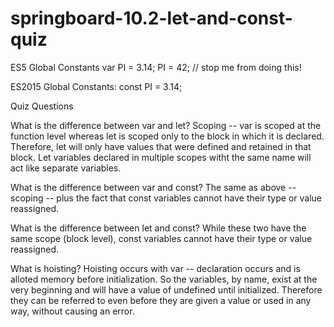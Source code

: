 # springboard-10.2-let-and-const-quiz

ES5 Global Constants
var PI = 3.14;
PI = 42; // stop me from doing this!


ES2015 Global Constants:
const PI = 3.14;

Quiz Questions

What is the difference between var and let? Scoping -- var is scoped at the function level whereas let is scoped only to the block in which it is declared. Therefore, let will only have values that were defined and retained in that block. Let variables declared in multiple scopes witht the same name will act like separate variables.

What is the difference between var and const? The same as above -- scoping -- plus the fact that const variables cannot have their type or value reassigned.

What is the difference between let and const? While these two have the same scope (block level), const variables cannot have their type or value reassigned.

What is hoisting? Hoisting occurs with var -- declaration occurs and is alloted memory before initialization. So the variables, by name, exist at the very beginning and will have a value of undefined until initialized. Therefore they can be referred to even before they are given a value or used in any way, without causing an error.
